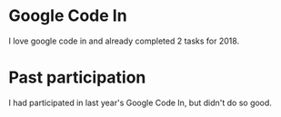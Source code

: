 # Google Code In
I love google code in and already completed 2 tasks for 2018.

# Past participation
I had participated in last year's Google Code In, but didn't do so good.

